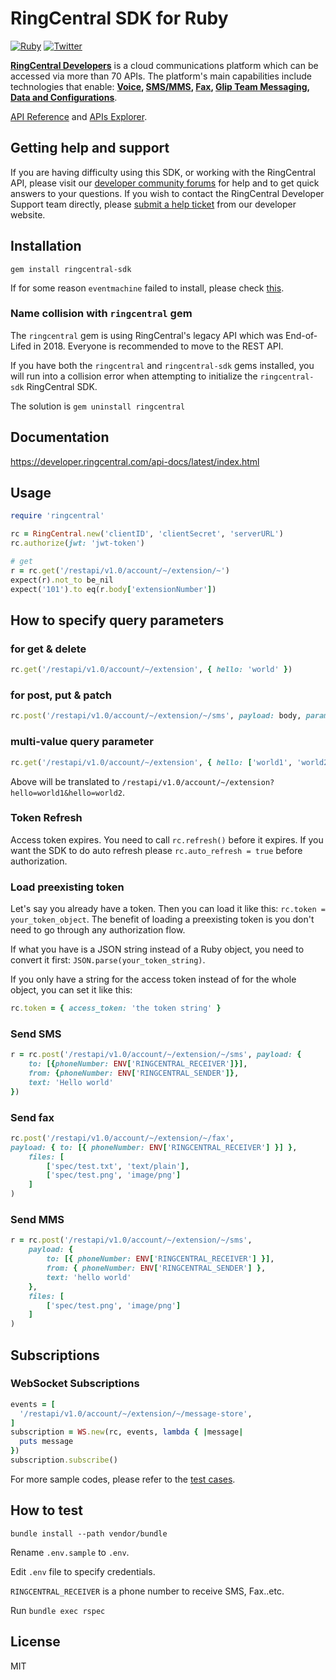 # RingCentral SDK for Ruby

[![Ruby](https://github.com/ringcentral/ringcentral-ruby/actions/workflows/ruby.yml/badge.svg)](https://github.com/ringcentral/ringcentral-ruby/actions/workflows/ruby.yml)
[![Twitter](https://img.shields.io/twitter/follow/ringcentraldevs.svg?style=social&label=follow)](https://twitter.com/RingCentralDevs)

__[RingCentral Developers](https://developer.ringcentral.com/api-products)__ is a cloud communications platform which can be accessed via more than 70 APIs. The platform's main capabilities include technologies that enable:
__[Voice](https://developer.ringcentral.com/api-products/voice), [SMS/MMS](https://developer.ringcentral.com/api-products/sms), [Fax](https://developer.ringcentral.com/api-products/fax), [Glip Team Messaging](https://developer.ringcentral.com/api-products/team-messaging), [Data and Configurations](https://developer.ringcentral.com/api-products/configuration)__.

[API Reference](https://developer.ringcentral.com/api-docs/latest/index.html) and [APIs Explorer](https://developer.ringcentral.com/api-explorer/latest/index.html).


## Getting help and support

If you are having difficulty using this SDK, or working with the RingCentral API, please visit our [developer community forums](https://community.ringcentral.com/spaces/144/) for help and to get quick answers to your questions. If you wish to contact the RingCentral Developer Support team directly, please [submit a help ticket](https://developers.ringcentral.com/support/create-case) from our developer website.


## Installation

```
gem install ringcentral-sdk
```

If for some reason `eventmachine` failed to install, please check [this](https://stackoverflow.com/a/31516586/862862).


### Name collision with `ringcentral` gem

The `ringcentral` gem is using RingCentral's legacy API which was End-of-Lifed in 2018. Everyone is recommended to move to the REST API.

If you have both the `ringcentral` and `ringcentral-sdk` gems installed, you will run into a collision error when attempting to initialize the `ringcentral-sdk` RingCentral SDK.

The solution is `gem uninstall ringcentral`


## Documentation

https://developer.ringcentral.com/api-docs/latest/index.html


## Usage

```ruby
require 'ringcentral'

rc = RingCentral.new('clientID', 'clientSecret', 'serverURL')
rc.authorize(jwt: 'jwt-token')

# get
r = rc.get('/restapi/v1.0/account/~/extension/~')
expect(r).not_to be_nil
expect('101').to eq(r.body['extensionNumber'])
```


## How to specify query parameters

### for get & delete

```ruby
rc.get('/restapi/v1.0/account/~/extension', { hello: 'world' })
```

### for post, put & patch

```ruby
rc.post('/restapi/v1.0/account/~/extension/~/sms', payload: body, params: { hello: 'world' })
```

### multi-value query parameter

```ruby
rc.get('/restapi/v1.0/account/~/extension', { hello: ['world1', 'world2'] })
```

Above will be translated to `/restapi/v1.0/account/~/extension?hello=world1&hello=world2`.


### Token Refresh

Access token expires. You need to call `rc.refresh()` before it expires.
If you want the SDK to do auto refresh please `rc.auto_refresh = true` before authorization.


### Load preexisting token

Let's say you already have a token. Then you can load it like this: `rc.token = your_token_object`.
The benefit of loading a preexisting token is you don't need to go through any authorization flow.

If what you have is a JSON string instead of a Ruby object, you need to convert it first: `JSON.parse(your_token_string)`.

If you only have a string for the access token instead of for the whole object, you can set it like this:

```ruby
rc.token = { access_token: 'the token string' }
```


### Send SMS

```ruby
r = rc.post('/restapi/v1.0/account/~/extension/~/sms', payload: {
    to: [{phoneNumber: ENV['RINGCENTRAL_RECEIVER']}],
    from: {phoneNumber: ENV['RINGCENTRAL_SENDER']},
    text: 'Hello world'
})
```


### Send fax

```ruby
rc.post('/restapi/v1.0/account/~/extension/~/fax',
payload: { to: [{ phoneNumber: ENV['RINGCENTRAL_RECEIVER'] }] },
    files: [
        ['spec/test.txt', 'text/plain'],
        ['spec/test.png', 'image/png']
    ]
)
```


### Send MMS

```ruby
r = rc.post('/restapi/v1.0/account/~/extension/~/sms',
    payload: {
        to: [{ phoneNumber: ENV['RINGCENTRAL_RECEIVER'] }],
        from: { phoneNumber: ENV['RINGCENTRAL_SENDER'] },
        text: 'hello world'
    },
    files: [
        ['spec/test.png', 'image/png']
    ]
)
```


## Subscriptions

### WebSocket Subscriptions

```ruby
events = [
  '/restapi/v1.0/account/~/extension/~/message-store',
]
subscription = WS.new(rc, events, lambda { |message|
  puts message
})
subscription.subscribe()
```

For more sample codes, please refer to the [test cases](/spec).


## How to test

```
bundle install --path vendor/bundle
```

Rename `.env.sample` to `.env`.

Edit `.env` file to specify credentials.

`RINGCENTRAL_RECEIVER` is a phone number to receive SMS, Fax..etc.

Run `bundle exec rspec`


## License

MIT
